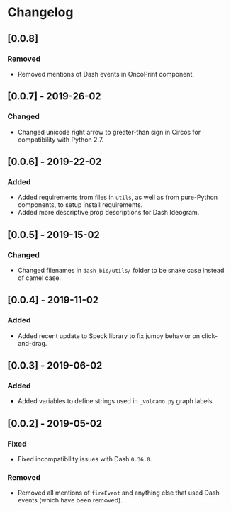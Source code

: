 # Changelog

## [0.0.8]

### Removed
* Removed mentions of Dash events in OncoPrint component.

## [0.0.7] - 2019-26-02

### Changed 
* Changed unicode right arrow to greater-than sign in Circos for compatibility with Python 2.7.

## [0.0.6] - 2019-22-02

### Added 
* Added requirements from files in `utils`, as well as from pure-Python components, to setup install requirements.
* Added more descriptive prop descriptions for Dash Ideogram.

## [0.0.5] - 2019-15-02

### Changed 
* Changed filenames in `dash_bio/utils/` folder to be snake case instead of camel case. 

## [0.0.4] - 2019-11-02

### Added
* Added recent update to Speck library to fix jumpy behavior on click-and-drag.

## [0.0.3] - 2019-06-02

### Added 
* Added variables to define strings used in `_volcano.py` graph labels.  

## [0.0.2] - 2019-05-02

### Fixed 
* Fixed incompatibility issues with Dash `0.36.0`. 

### Removed
* Removed all mentions of `fireEvent` and anything else that used Dash events (which have been removed). 
